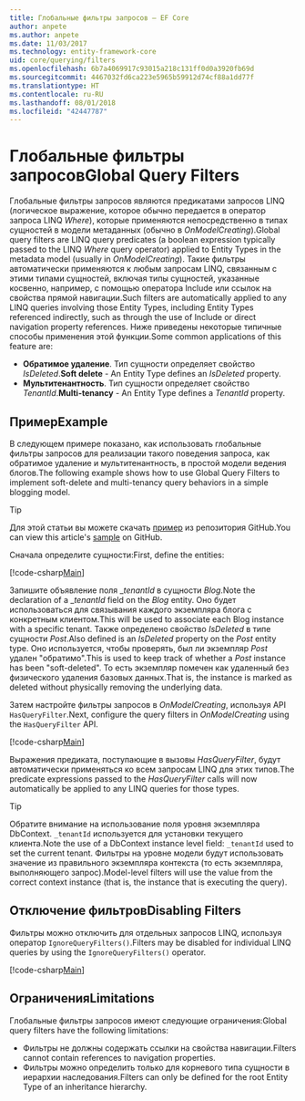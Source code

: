 ```yaml
---
title: Глобальные фильтры запросов — EF Core
author: anpete
ms.author: anpete
ms.date: 11/03/2017
ms.technology: entity-framework-core
uid: core/querying/filters
ms.openlocfilehash: 6b7a4069917c93015a218c131ff0d0a3920fb69d
ms.sourcegitcommit: 4467032fd6ca223e5965b59912d74cf88a1dd77f
ms.translationtype: HT
ms.contentlocale: ru-RU
ms.lasthandoff: 08/01/2018
ms.locfileid: "42447787"
---
```

# <a name="global-query-filters"></a><span data-ttu-id="ef051-102">Глобальные фильтры запросов</span><span class="sxs-lookup"><span data-stu-id="ef051-102">Global Query Filters</span></span>

<span data-ttu-id="ef051-103">Глобальные фильтры запросов являются предикатами запросов LINQ (логическое выражение, которое обычно передается в оператор запроса LINQ *Where*), которые применяются непосредственно в типах сущностей в модели метаданных (обычно в *OnModelCreating*).</span><span class="sxs-lookup"><span data-stu-id="ef051-103">Global query filters are LINQ query predicates (a boolean expression typically passed to the LINQ *Where* query operator) applied to Entity Types in the metadata model (usually in *OnModelCreating*).</span></span> <span data-ttu-id="ef051-104">Такие фильтры автоматически применяются к любым запросам LINQ, связанным с этими типами сущностей, включая типы сущностей, указанные косвенно, например, с помощью оператора Include или ссылок на свойства прямой навигации.</span><span class="sxs-lookup"><span data-stu-id="ef051-104">Such filters are automatically applied to any LINQ queries involving those Entity Types, including Entity Types referenced indirectly, such as through the use of Include or direct navigation property references.</span></span> <span data-ttu-id="ef051-105">Ниже приведены некоторые типичные способы применения этой функции.</span><span class="sxs-lookup"><span data-stu-id="ef051-105">Some common applications of this feature are:</span></span>

* <span data-ttu-id="ef051-106">**Обратимое удаление**. Тип сущности определяет свойство *IsDeleted*.</span><span class="sxs-lookup"><span data-stu-id="ef051-106">**Soft delete** - An Entity Type defines an *IsDeleted* property.</span></span>
* <span data-ttu-id="ef051-107">**Мультитенантность**. Тип сущности определяет свойство *TenantId*.</span><span class="sxs-lookup"><span data-stu-id="ef051-107">**Multi-tenancy** - An Entity Type defines a *TenantId* property.</span></span>

## <a name="example"></a><span data-ttu-id="ef051-108">Пример</span><span class="sxs-lookup"><span data-stu-id="ef051-108">Example</span></span>

<span data-ttu-id="ef051-109">В следующем примере показано, как использовать глобальные фильтры запросов для реализации такого поведения запроса, как обратимое удаление и мультитенантность, в простой модели ведения блогов.</span><span class="sxs-lookup"><span data-stu-id="ef051-109">The following example shows how to use Global Query Filters to implement soft-delete and multi-tenancy query behaviors in a simple blogging model.</span></span>

> [!TIP]
> <span data-ttu-id="ef051-110">Для этой статьи вы можете скачать [пример](https://github.com/aspnet/EntityFrameworkCore/tree/master/samples/QueryFilters) из репозитория GitHub.</span><span class="sxs-lookup"><span data-stu-id="ef051-110">You can view this article's [sample](https://github.com/aspnet/EntityFrameworkCore/tree/master/samples/QueryFilters) on GitHub.</span></span>

<span data-ttu-id="ef051-111">Сначала определите сущности:</span><span class="sxs-lookup"><span data-stu-id="ef051-111">First, define the entities:</span></span>

[!code-csharp[Main](../../../efcore-repo/samples/QueryFilters/Program.cs#Entities)]

<span data-ttu-id="ef051-112">Запишите объявление поля __tenantId_ в сущности _Blog_.</span><span class="sxs-lookup"><span data-stu-id="ef051-112">Note the declaration of a __tenantId_ field on the _Blog_ entity.</span></span> <span data-ttu-id="ef051-113">Оно будет использоваться для связывания каждого экземпляра блога с конкретным клиентом.</span><span class="sxs-lookup"><span data-stu-id="ef051-113">This will be used to associate each Blog instance with a specific tenant.</span></span> <span data-ttu-id="ef051-114">Также определено свойство _IsDeleted_ в типе сущности _Post_.</span><span class="sxs-lookup"><span data-stu-id="ef051-114">Also defined is an _IsDeleted_ property on the _Post_ entity type.</span></span> <span data-ttu-id="ef051-115">Оно используется, чтобы проверять, был ли экземпляр _Post_ удален "обратимо".</span><span class="sxs-lookup"><span data-stu-id="ef051-115">This is used to keep track of whether a _Post_ instance has been "soft-deleted".</span></span> <span data-ttu-id="ef051-116">То есть экземпляр помечен как удаленный без физического удаления базовых данных.</span><span class="sxs-lookup"><span data-stu-id="ef051-116">That is, the instance is marked as deleted without physically removing the underlying data.</span></span>

<span data-ttu-id="ef051-117">Затем настройте фильтры запросов в _OnModelCreating_, используя API ```HasQueryFilter```.</span><span class="sxs-lookup"><span data-stu-id="ef051-117">Next, configure the query filters in _OnModelCreating_ using the ```HasQueryFilter``` API.</span></span>

[!code-csharp[Main](../../../efcore-repo/samples/QueryFilters/Program.cs#Configuration)]

<span data-ttu-id="ef051-118">Выражения предиката, поступающие в вызовы _HasQueryFilter_, будут автоматически применяться ко всем запросам LINQ для этих типов.</span><span class="sxs-lookup"><span data-stu-id="ef051-118">The predicate expressions passed to the _HasQueryFilter_ calls will now automatically be applied to any LINQ queries for those types.</span></span>

> [!TIP]
> <span data-ttu-id="ef051-119">Обратите внимание на использование поля уровня экземпляра DbContext. ```_tenantId``` используется для установки текущего клиента.</span><span class="sxs-lookup"><span data-stu-id="ef051-119">Note the use of a DbContext instance level field: ```_tenantId``` used to set the current tenant.</span></span> <span data-ttu-id="ef051-120">Фильтры на уровне модели будут использовать значение из правильного экземпляра контекста (то есть экземпляра, выполняющего запрос).</span><span class="sxs-lookup"><span data-stu-id="ef051-120">Model-level filters will use the value from the correct context instance (that is, the instance that is executing the query).</span></span>

## <a name="disabling-filters"></a><span data-ttu-id="ef051-121">Отключение фильтров</span><span class="sxs-lookup"><span data-stu-id="ef051-121">Disabling Filters</span></span>

<span data-ttu-id="ef051-122">Фильтры можно отключить для отдельных запросов LINQ, используя оператор ```IgnoreQueryFilters()```.</span><span class="sxs-lookup"><span data-stu-id="ef051-122">Filters may be disabled for individual LINQ queries by using the ```IgnoreQueryFilters()``` operator.</span></span>

[!code-csharp[Main](../../../efcore-repo/samples/QueryFilters/Program.cs#IgnoreFilters)]

## <a name="limitations"></a><span data-ttu-id="ef051-123">Ограничения</span><span class="sxs-lookup"><span data-stu-id="ef051-123">Limitations</span></span>

<span data-ttu-id="ef051-124">Глобальные фильтры запросов имеют следующие ограничения:</span><span class="sxs-lookup"><span data-stu-id="ef051-124">Global query filters have the following limitations:</span></span>

* <span data-ttu-id="ef051-125">Фильтры не должны содержать ссылки на свойства навигации.</span><span class="sxs-lookup"><span data-stu-id="ef051-125">Filters cannot contain references to navigation properties.</span></span>
* <span data-ttu-id="ef051-126">Фильтры можно определить только для корневого типа сущности в иерархии наследования.</span><span class="sxs-lookup"><span data-stu-id="ef051-126">Filters can only be defined for the root Entity Type of an inheritance hierarchy.</span></span>
